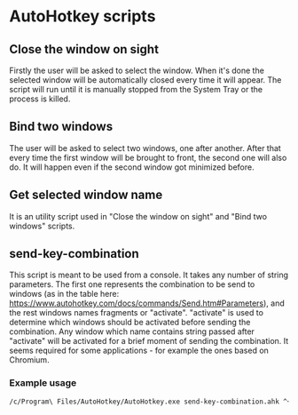 # AutoHotkey scripts

## Close the window on sight
Firstly the user will be asked to select the window. When it's done the selected window will be automatically closed every time it will appear. The script will run until it is manually stopped from the System Tray or the process is killed.

## Bind two windows
The user will be asked to select two windows, one after another. After that every time the first window will be brought to front, the second one will also do. It will happen even if the second window got minimized before.

## Get selected window name
It is an utility script used in "Close the window on sight" and "Bind two windows" scripts.

## send-key-combination
This script is meant to be used from a console. It takes any number of string parameters. The first one represents the combination to be send to windows (as in the table here: https://www.autohotkey.com/docs/commands/Send.htm#Parameters), and the rest windows names fragments or "activate". "activate" is used to determine which windows should be activated before sending the combination. Any window which name contains string passed after "activate" will be activated for a brief moment of sending the combination. It seems required for some applications - for example the ones based on Chromium.
### Example usage
```bash
/c/Program\ Files/AutoHotkey/AutoHotkey.exe send-key-combination.ahk ^+r Firefox activate Iron
```
